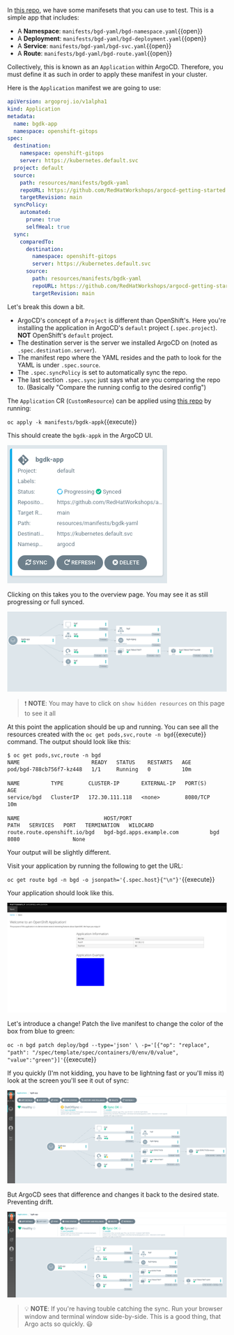 In [this repo](resources/manifests/bgdk-yaml), we have some manifesets
that you can use to test. This is a simple app that includes:

* A **Namespace**: `manifests/bgd-yaml/bgd-namespace.yaml`{{open}}
* A **Deployment**: `manifests/bgd-yaml/bgd-deployment.yaml`{{open}}
* A **Service**: `manifests/bgd-yaml/bgd-svc.yaml`{{open}}
* A **Route**: `manifests/bgd-yaml/bgd-route.yaml`{{open}}

Collectively, this is known as an `Application` within ArgoCD. Therefore,
you must define it as such in order to apply these manifest in your
cluster.

Here is the `Application` manifest we are going to use:

```yaml
apiVersion: argoproj.io/v1alpha1
kind: Application
metadata:
  name: bgdk-app
  namespace: openshift-gitops
spec:
  destination:
    namespace: openshift-gitops
    server: https://kubernetes.default.svc
  project: default
  source:
    path: resources/manifests/bgdk-yaml
    repoURL: https://github.com/RedHatWorkshops/argocd-getting-started
    targetRevision: main
  syncPolicy:
    automated:
      prune: true
      selfHeal: true
  sync:
    comparedTo:
      destination:
        namespace: openshift-gitops
        server: https://kubernetes.default.svc
      source:
        path: resources/manifests/bgdk-yaml
        repoURL: https://github.com/RedHatWorkshops/argocd-getting-started
        targetRevision: main
```

Let's break this down a bit.

* ArgoCD's concept of a `Project` is different than OpenShift's. Here you're installing the application in ArgoCD's `default` project (`.spec.project`). **NOT** OpenShift's `default` project.
* The destination server is the server we installed ArgoCD on (noted as `.spec.destination.server`).
* The manifest repo where the YAML resides and the path to look for the YAML is under `.spec.source`.
* The `.spec.syncPolicy` is set to automatically sync the repo.
* The last section `.spec.sync` just says what are you comparing the repo to. (Basically "Compare the running config to the desired config")

The `Application` CR (`CustomResource`) can be applied using [this repo](resources/manifests/bgdk-app) by running:

`oc apply -k manifests/bgdk-appk`{{execute}}

This should create the `bgdk-appk` in the ArgoCD UI.

![bgdk-app](../../assets/gitops/bgdk-app.png)

Clicking on this takes you to the overview page. You may see it as still progressing or full synced. 

![synced-app](../../assets/gitops/synced-app.png)

> :heavy_exclamation_mark: **NOTE**: You may have to click on `show hidden resources` on this page to see it all

At this point the application should be up and running. You can see
all the resources created with the `oc get pods,svc,route -n bgd`{{execute}}
command. The output should look like this:

```
$ oc get pods,svc,route -n bgd
NAME                       READY   STATUS    RESTARTS   AGE
pod/bgd-788cb756f7-kz448   1/1     Running   0          10m

NAME          TYPE        CLUSTER-IP       EXTERNAL-IP   PORT(S)    AGE
service/bgd   ClusterIP   172.30.111.118   <none>        8080/TCP   10m

NAME                           HOST/PORT                                PATH   SERVICES   PORT   TERMINATION   WILDCARD
route.route.openshift.io/bgd   bgd-bgd.apps.example.com          bgd        8080                 None
```

Your output will be slightly different.

Visit your application by running the following to get the URL:

`oc get route bgd -n bgd -o jsonpath='{.spec.host}{"\n"}'`{{execute}}

Your application should look like this.

![bgd](../../assets/gitops/bgd.png)

Let's introduce a change! Patch the live manifest to change the color
of the box from blue to green:

`oc -n bgd patch deploy/bgd --type='json' \
-p='[{"op": "replace", "path": "/spec/template/spec/containers/0/env/0/value", "value":"green"}]'`{{execute}}

If you quickly (I'm not kidding, you have to be lightning fast or you'll
miss it) look at the screen you'll see it out of sync:

![outofsync](../../assets/gitops/out-of-sync.png)

But ArgoCD sees that difference and changes it back to the desired
state. Preventing drift.

![fullysynced](../../assets/gitops/fullysynced.png)

> :bulb: **NOTE**: If you're having touble catching the sync. Run your browser window and terminal window side-by-side. This is a good thing, that Argo acts so quickly. :smiley:
